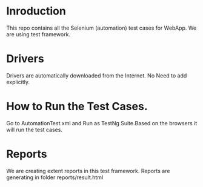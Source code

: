 # Inroduction

This repo contains all the Selenium (automation) test cases for WebApp. We are using test framework.


# Drivers
Drivers are automatically downloaded from the Internet. No Need to add explicitly.

# How to Run the Test Cases.
  Go to AutomationTest.xml and Run as TestNg Suite.Based on the browsers it will run the test cases.

# Reports
 We are creating extent reports in this test framework. Reports are generating in folder reports/result.html

